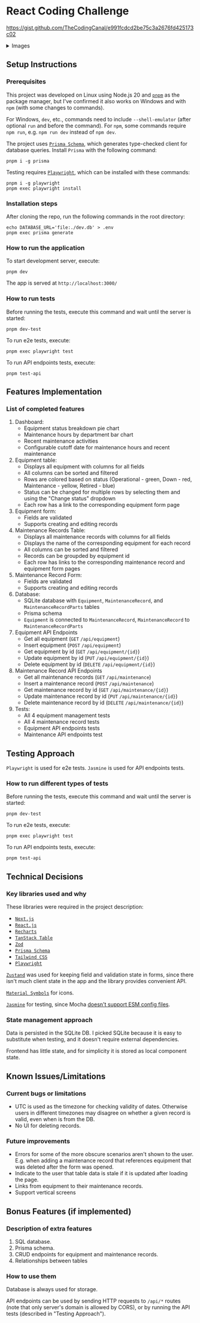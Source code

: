 # React Coding Challenge

https://gist.github.com/TheCodingCanal/e991fcdcd2be75c3a2676fd425173c02

<details>

<summary>Images</summary>

![image](https://github.com/user-attachments/assets/3d707071-a925-4c70-b15c-a2e2a16e7c38)
![image](https://github.com/user-attachments/assets/713c8f13-37ba-4bd8-8a72-efc81dc79c34)
![image](https://github.com/user-attachments/assets/1fffa1c9-a7c9-406f-99dd-66877ae63757)
![image](https://github.com/user-attachments/assets/a5d8e50d-93c3-4d76-86c7-187b32b0a9a1)
![image](https://github.com/user-attachments/assets/5bd77a14-f368-4983-a430-187c9cea90fa)
![image](https://github.com/user-attachments/assets/a89bdbf5-265a-4bb0-b44d-1d685b8f58e2)

   
</details>

## Setup Instructions

### Prerequisites

This project was developed on Linux using Node.js 20 and [`pnpm`](https://pnpm.io/) as the package manager,
but I've confirmed it also works on Windows and with `npm` (with some changes to commands).

For Windows, `dev`, etc., commands need to include `--shell-emulator` (after optional `run` and before the command).
For `npm`, some commands require `npm run`, e.g. `npm run dev` instead of `npm dev`.

The project uses [`Prisma Schema`](https://www.prisma.io/docs/orm/prisma-schema), which generates type-checked client for database queries. Install `Prisma` with the following command:

```shell
pnpm i -g prisma
```

Testing requires [`Playwright`](https://playwright.dev/), which can be installed with these commands:

```sell
pnpm i -g playwright
pnpm exec playwright install
```

### Installation steps

After cloning the repo, run the following commands in the root directory:

```shell
echo DATABASE_URL='file:./dev.db' > .env
pnpm exec prisma generate
```

### How to run the application

To start development server, execute:

```shell
pnpm dev
```

The app is served at `http://localhost:3000/`

### How to run tests

Before running the tests, execute this command and wait until the server is started:

```shell
pnpm dev-test
```

To run e2e tests, execute:

```shell
pnpm exec playwright test
```

To run API endpoints tests, execute:

```shell
pnpm test-api
```

## Features Implementation

### List of completed features

1. Dashboard:
    * Equipment status breakdown pie chart
    * Maintenance hours by department bar chart
    * Recent maintenance activities
    * Configurable cutoff date for maintenance hours and recent maintenance
2. Equipment table:
    * Displays all equipment with columns for all fields
    * All columns can be sorted and filtered
    * Rows are colored based on status (Operational - green, Down - red, Maintenance - yellow, Retired - blue)
    * Status can be changed for multiple rows by selecting them and using the "Change status" dropdown
    * Each row has a link to the corresponding equipment form page
3. Equipment form:
    * Fields are validated
    * Supports creating and editing records
4. Maintenance Records Table:
    * Displays all maintenance records with columns for all fields
    * Displays the name of the corresponding equipment for each record
    * All columns can be sorted and filtered
    * Records can be groupded by equipment id
    * Each row has links to the corresponding maintenance record and equipment form pages
5. Maintenance Record Form:
    * Fields are validated
    * Supports creating and editing records
6. Database:
    * SQLite database with `Equipment`, `MaintenanceRecord`, and `MaintenanceRecordParts` tables
    * Prisma schema
    * `Equipment` is connected to `MaintenanceRecord`, `MaintenanceRecord` to `MaintenanceRecordParts`
7. Equipment API Endpoints
    * Get all equipment (`GET` `/api/equipment`)
    * Insert equipment (`POST` `/api/equipment`)
    * Get equipment by id (`GET` `/api/equipment/{id}`)
    * Update equipment by id (`PUT` `/api/equipment/{id}`)
    * Delete equipment by id (`DELETE` `/api/equipment/{id}`)
8. Maintenance Record API Endpoints
    * Get all maintenance records (`GET` `/api/maintenance`)
    * Insert a maintenance record (`POST` `/api/maintenance`)
    * Get maintenance record by id (`GET` `/api/maintenance/{id}`)
    * Update maintenance record by id (`PUT` `/api/maintenance/{id}`)
    * Delete maintenance record by id (`DELETE` `/api/maintenance/{id}`)
9. Tests:
    * All 4 equipment management tests
    * All 4 maintenance record tests
    * Equipment API endpoints tests
    * Maintenance API endpoints test

## Testing Approach

`Playwright` is used for e2e tests. `Jasmine` is used for API endpoints tests.

### How to run different types of tests

Before running the tests, execute this command and wait until the server is started:

```shell
pnpm dev-test
```

To run e2e tests, execute:

```shell
pnpm exec playwright test
```

To run API endpoints tests, execute:

```shell
pnpm test-api
```

## Technical Decisions

### Key libraries used and why

These libraries were required in the project description:
* [`Next.js`](https://nextjs.org/)
* [`React.js`](https://react.dev/)
* [`Recharts`](https://recharts.org/)
* [`TanStack Table`](https://tanstack.com/table/latest)
* [`Zod`](https://zod.dev/)
* [`Prisma Schema`](https://www.prisma.io/docs/orm/prisma-schema)
* [`Tailwind CSS`](https://tailwindcss.com/)
* [`Playwright`](https://playwright.dev/)

[`Zustand`](https://zustand-demo.pmnd.rs/) was used for keeping field and validation state in forms,
since there isn't much client state in the app and the library provides convenient API.

[`Material Symbols`](https://fonts.google.com/icons) for icons.

[`Jasmine`](https://jasmine.github.io/) for testing, since Mocha [doesn't support ESM config files](https://mochajs.org/#nodejs-native-esm-support).

### State management approach

Data is persisted in the SQLite DB. I picked SQLite because it is easy to substitute when testing, and it doesn't require external dependencies.

Frontend has little state, and for simplicity it is stored as local component state.

## Known Issues/Limitations

### Current bugs or limitations

* UTC is used as the timezone for checking validity of dates. Otherwise users in different timezones may disagree on whether a given record is valid, even when is from the DB.
* No UI for deleting records.

### Future improvements

* Errors for some of the more obscure scenarios aren't shown to the user. E.g. when adding a maintenance record that references equipment that was deleted after the form was opened.
* Indicate to the user that table data is stale if it is updated after loading the page.
* Links from equipment to their maintenance records.
* Support vertical screens

## Bonus Features (if implemented)

### Description of extra features

1. SQL database.
2. Prisma schema.
3. CRUD endpoints for equipment and maintenance records.
4. Relationships between tables

### How to use them

Database is always used for storage.

API endpoints can be used by sending HTTP requests to `/api/*` routes
(note that only server's domain is allowed by CORS), or by running the
API tests (described in "Testing Approach").
